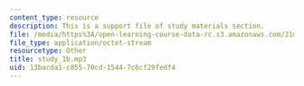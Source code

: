 ```yaml
---
content_type: resource
description: This is a support file of study materials section.
file: /media/https%3A/open-learning-course-data-rc.s3.amazonaws.com/21m-303-writing-in-tonal-forms-i-spring-2009/13bacda1c85570cd15447c6cf29fedf4_study_1b.mp3
file_type: application/octet-stream
resourcetype: Other
title: study_1b.mp3
uid: 13bacda1-c855-70cd-1544-7c6cf29fedf4
---
```

